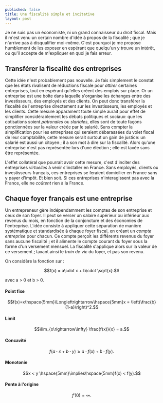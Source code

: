 ```yaml
---
published: false
title: Une fiscalité simple et incitative
layout: post
---
```

<script type="text/javascript" src="http://cdn.mathjax.org/mathjax/latest/MathJax.js?config=TeX-AMS-MML_HTMLorMML"></script>

Je ne suis pas un économiste, ni un grand connaisseur du droit fiscal. Mais il m'est venu un certain nombre d'idée à propos de la fiscalité ; que je n'arrive pas à disqualifier moi-même.
C'est pourquoi je me propose humblement de les exposer en espérant que quelqu'un y trouve un intérêt, ou qu'il accepte de m'expliquer en quoi je fais erreur.

## Transférer la fiscalité des entreprises

Cette idée n'est probablement pas nouvelle. Je fais simplement le constat que les états rivalisent de réductions fiscale pour *attirer* certaines entreprises, tout en espérant qu'elles créent des emplois sur place.
Or un entreprise est une boîte dans laquelle s'organise les échanges entre des investisseurs, des employés et des clients. On peut donc transférer la fiscalité de l'entreprise directement sur les investisseurs, les employés et les clients.
Cette mesure apparament toute simple aurait pour effet de simplifier considérablement les débats politiques et sociaux: que les cotisations soient *patronales* ou *slariales*, elles sont de toute façons ponctionnées sur la valeur créée par le salarié.
Sans compter la simplification pour les entreprises qui seraient débarassées du volet fiscal de leur comptabilité, cette mesure serait surtout un gain de justice: un salarié est aussi un citoyen ; il a son mot à dire sur la fiscalité. Alors qu'une entreprise n'est pas représentée lors d'une élection ; elle est taxée sans être représentée.

L'effet collatéral que pourrait avoir cette mesure, c'est d'inciter des entreprises *virtuelles* à venir s'installer en France. Sans employés, clients ou investisseurs français, ces entreprises se feraient domicilier en France sans y payer d'impôt. Et bien soit. Si ces entreprises n'interagissent pas avec la France, elle ne *coûtent* rien à la France.

## Chaque foyer français est une entreprise

Un entrepreneur gère indépendamment les comptes de son entreprise et ceux de son foyer. Il peut se verser un salaire supérieur ou inférieur aux revenus du mois, en fonction de la conjoncture et des économies de l'entreprise. 
L'idée consiste à appliquer cette séparation de manière systématique et standardisée à chaque foyer fiscal, en créant un *compte entreprise* pour chacun. Ce compte perçoit les différents revenus du foyer sans aucune fiscalité ; et il alimente le compte courant du foyer sous la forme d'un versement mensuel.
La fiscalité s'applique alors sur la valeur de ce versement ; taxant ainsi le *train de vie* du foyer, et pas son revenu.

On considère la fonction <script type="math/tex; mode=inline">f</script> sur <script type="math/tex; mode=inline">\mathbb{R}^+</script>:

$$f(x) = a\cdot x + b\cdot \sqrt{x}.$$

avec a > 0 et b > 0.

#### Point fixe

$$f(x)=x\hspace{5mm}\Longleftrightarrow\hspace{5mm}x = \left(\frac{b}{1-a}\right)^2.$$

#### Limit

$$\lim_{x\rightarrow\infty} \frac{f(x)}{x} = a.$$

#### Concavité

$$f\left(a\cdot x + b\cdot y\right) \geq a\cdot f(x) + b\cdot f(y).$$

#### Monotonie

$$x < y \hspace{5mm}\implies\hspace{5mm}f(x) < f(y).$$

#### Pente à l'origine

$$f'(0) = \infty.$$